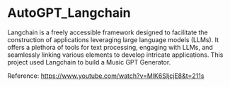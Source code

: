 # AutoGPT_Langchain

Langchain is a freely accessible framework designed to facilitate the construction of applications leveraging large language models (LLMs). It offers a plethora of tools for text processing, engaging with LLMs, and seamlessly linking various elements to develop intricate applications.
This project used Langchain to build a Music GPT Generator. 


Reference: https://www.youtube.com/watch?v=MlK6SIjcjE8&t=211s
